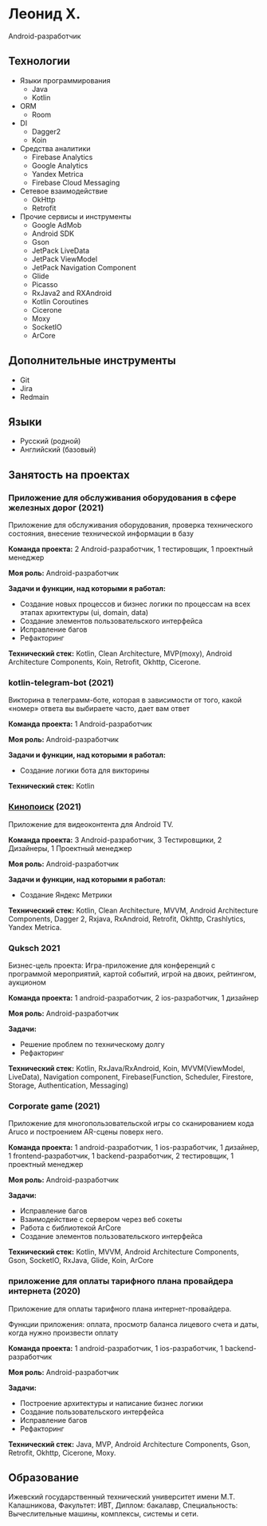 # Леонид Х.

Android-разработчик

## Технологии

- Языки программирования
    - Java
    - Kotlin
- ORM 
    - Room
- DI
    - Dagger2
    - Koin
- Средства аналитики
    - Firebase Analytics
    - Google Analytics
    - Yandex Metrica
    - Firebase Cloud Messaging
- Сетевое взаимодействие
    - OkHttp
    - Retrofit
- Прочие сервисы и инструменты
    - Google AdMob
    - Android SDK
    - Gson
    - JetPack LiveData
    - JetPack ViewModel
    - JetPack Navigation Component
    - Glide
    - Picasso
    - RxJava2 and RXAndroid
    - Kotlin Coroutines
    - Cicerone
    - Moxy
    - SocketIO
    - ArCore
 
## Дополнительные инструменты
- Git
- Jira
- Redmain


## Языки

* Русский (родной)
* Английский (базовый)


## Занятость на проектах

### Приложение для обслуживания оборудования в сфере железных дорог (2021)

Приложение для обслуживания оборудования, проверка технического состояния, внесение технической информации в базу

**Команда проекта:**
2 Android-разработчик, 1 тестировщик, 1 проектный менеджер  

**Моя роль:**
Android-разработчик

**Задачи и функции, над которыми я работал:**
- Создание новых процессов и бизнес логики по процессам на всех этапах архитектуры (ui, domain, data)
- Создание элементов пользовательского интерфейса
- Исправление багов
- Рефакторинг

**Технический стек:**
Kotlin, Clean Architecture, MVP(moxy), Android Architecture Components, Koin, Retrofit, Okhttp, Cicerone.

###  kotlin-telegram-bot (2021)
Викторина в телеграмм-боте, которая в зависимости от того, какой «номер» ответа
вы выбираете часто, дает вам ответ

**Команда проекта:**
1 Android-разработчик

**Моя роль:**
Android-разработчик

**Задачи и функции, над которыми я работал:**
- Создание логики бота для викторины

**Технический стек:**
Kotlin

### [Кинопоиск](https://play.google.com/store/apps/details?id=ru.kinopoisk.tv) (2021)
Приложение для видеоконтента для Android TV.

**Команда проекта:**
3 Android-разработчик, 3 Тестировщики, 2 Дизайнеры, 1 Проектный менеджер

**Моя роль:**
Android-разработчик

**Задачи и функции, над которыми я работал:**
- Создание Яндекс Метрики

**Технический стек:**
Kotlin, Clean Architecture, MVVM, Android Architecture Components, Dagger 2, Rxjava, RxAndroid, Retrofit, Okhttp, Crashlytics, Yandex Metrica.

### Quksch 2021
Бизнес-цель проекта:
Игра-приложение для конференций с программой мероприятий, картой событий, игрой на двоих, рейтингом, аукционом

**Команда проекта:**
1 android-разработчик, 2 ios-разработчик, 1 дизайнер

**Моя роль:**
Android-разработчик

**Задачи:**
- Решение проблем по техническому долгу
- Рефакторинг

**Технический стек:**
Kotlin, RxJava/RxAndroid, Koin, MVVM(ViewModel, LiveData), Navigation component, Firebase(Function, Scheduler, Firestore, Storage, Authentication, Messaging)

### Сorporate game (2021)
Приложение для многопользовательской игры со сканированием кода Aruco и построением AR-сцены поверх него.

**Команда проекта:**
1 android-разработчик, 1 ios-разработчик, 1 дизайнер, 1 frontend-разработчик, 1 backend-разработчик, 2 тестировщик, 1 проектный менеджер

**Моя роль:**
Android-разработчик

**Задачи:**
- Исправление багов
- Взаимодействие с сервером через веб сокеты
- Работа с библиотекой ArCore
- Создание элементов пользовательского интерфейса

**Технический стек:**
Kotlin, MVVM, Android Architecture Components, Gson, SocketIO, RxJava, Glide, Koin, ArCore

### приложение для оплаты тарифного плана провайдера интернета (2020)
Приложение для оплаты тарифного плана интернет-провайдера.

Функции приложения: оплата, просмотр баланса лицевого счета и даты, когда нужно произвести оплату

**Команда проекта:**
1 android-разработчик, 1 ios-разработчик, 1 backend-разработчик

**Моя роль:**
Android-разработчик

**Задачи:**
- Построение архитектуры и написание бизнес логики
- Создание пользовательского интерфейса
- Исправление багов
- Рефакторинг

**Технический стек:**
Java, MVP, Android Architecture Components, Gson, Retrofit, Okhttp, Cicerone, Moxy.


## Образование

Ижевский государственный технический университет имени М.Т. Калашникова, Факультет: ИВТ,
Диплом: бакалавр,
Специальность: Вычеслительные машины, комплексы, системы и сети.
